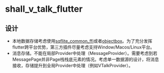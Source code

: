 # shall_v_talk_flutter

## 设计
* 本地数据存储考虑使用[sqflite_common_ffi](https://pub.flutter-io.cn/packages/sqflite_common_ffi)或者[objectbox](https://pub.flutter-io.cn/packages/objectbox)。为了充分发挥flutter跨平台优势，第三方插件尽量考虑支持Window/Macos/Linux平台。
* 消息存储。不能在局部Provider中处理（MessageProvider）。需要考虑到若MessagePage并非Page栈栈底元素的情况。考虑单一数据源的设计，将消息接收，存储提升到全局Provider中处理（例如VTalkProvider）。
